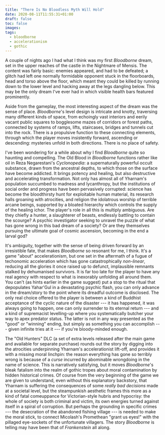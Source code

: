 ```yaml
---
title: "There Is No Bloodless Myth Will Hold"
date: 2020-08-11T11:55:31+01:00
draft: false
toc: false
images:
tags: 
  - bloodborne
  - accelerationism
  - gothic
---
```

A couple of nights ago I had what I think was my first _Bloodborne_ dream, set in the upper reaches of the castle in the Nightmare of Mensis. The content was fairly basic: enemies appeared, and had to be defeated; a glitch had left one normally formidable opponent stuck in the floorboards, head and torso above the floor, which meant they could be killed by running down to the lower level and hacking away at the legs dangling below. This may be the only dream I've ever had in which visible health bars featured prominently.

Aside from the gameplay, the most interesting aspect of the dream was the sense of place. _Bloodborne_'s level design is intricate and knotty, traversing many different kinds of space, from echoingly vast interiors and eerily vacant public squares to bogglesome mazes of corridors or forest paths, connected by systems of ramps, lifts, staircases, bridges and tunnels cut into the rock. There is a propulsive function to these connecting elements, through which the player moves insistently forward, ascending or descending: mysteries unfold in both directions. There is no place of safety.

I've been wondering for a while about why I find _Bloodborne_ quite so haunting and compelling. The Old Blood in _Bloodborne_ functions rather like oil in Reza Negarestani's _Cyclonopedia_: a supernaturally powerful occult substance, drawn from the ancestral depths, to which those on the surface have become addicted. It brings potency and healing, but also destructive and accelerating transformation. Not only has almost all of Yharnam's population succumbed to madness and lycanthropy, but the institutions of social order and progress have been pervasively corrupted: science has become the bloodthirsty hunt for exploitable human material, its research halls groaning with atrocities, and religion the idolatrous worship of terrible arcane beings, supported by a bloated hierarchy which controls the supply of the healing ichor. The player's role in all this is multiply ambiguous. Are they chiefly a hunter, a slaughterer of beasts, endlessly battling to contain the scourge? A psychic investigator seeking to unravel the puzzle of what has gone wrong in this bad dream of a society? Or are they themselves pursuing the ultimate goal of cosmic ascension, becoming in the end a larval god?

It's ambiguity, together with the sense of being driven forward by an irresistible fate, that makes _Bloodborne_ so resonant for me, I think. It's a game "about" accelerationism, but one set in the aftermath of a fugue of techonomic acceleration which has gone catastrophically _non-linear_, reducing all the glories it once raised up to defunct, implausible remnants stalked by dehumanised survivors. It is far too late for the player to have any real agency with respect to what is inexorably unfolding all around them. You can't (as hints earlier in the game suggest) put a stop to the ritual that depopulates Yahar'Gul in a devastating psychic flash, you can only advance in the dream/story to the point where its dreadful outcome is disclosed. The only real choice offered to the player is between a kind of Buddhist acceptance of the cyclic nature of the disaster --- it has happened, it was always going to happen, one can only surrender to its eternal return --- and a kind of supremacist levelling-up where you systematically butcher your way to apex predator status. The latter is not in any way presented as the "good" or "winning" ending, but simply as something you can accomplish --- given infinite tries at it --- if you're bloody-minded enough.

The "Old Hunters" DLC (a set of extra levels released after the main game and available for separate purchase) rounds out the story by digging into the atrocities underpinning Yharnam's accelerationist lift-off, and provides it with a missing moral linchpin: the reason everything has gone so terribly wrong is because of a _curse_ incurred by abominable wrongdoing in the name of science. This is narratively satisfying, but it moves _Bloodborne_'s bleak fatalism into the realm of gothic tropes about moral contamination by hidden historical crimes. Of course from the very beginning of the game we are given to understand, even without this explanatory backstory, that Yharnam is suffering the consequences of some _really bad decisions_ made at a societal level, but the steampunkish aesthetic frames this more as a kind of fatal comeuppance for Victorian-style hubris and hypocrisy: the whole of society is both criminal and victim, its own energies turned against itself in a spiral of corruption. But perhaps the grounding in specific crimes --- the desecration of the abandoned fishing village --- is needed to make the moral stick, to connect Micolash's Promethean "grant us eyes!" with the pillaged eye-sockets of the unfortunate villagers. The story _Bloodborne_ is telling may have been that of _Frankenstein_ all along.

